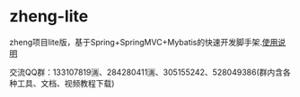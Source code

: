 # zheng-lite

zheng项目lite版，基于Spring+SpringMVC+Mybatis的快速开发脚手架.[使用说明](https://github.com/shuzheng/zheng)

交流QQ群：133107819🈵、284280411🈵、305155242、528049386(群内含各种工具、文档、视频教程下载)